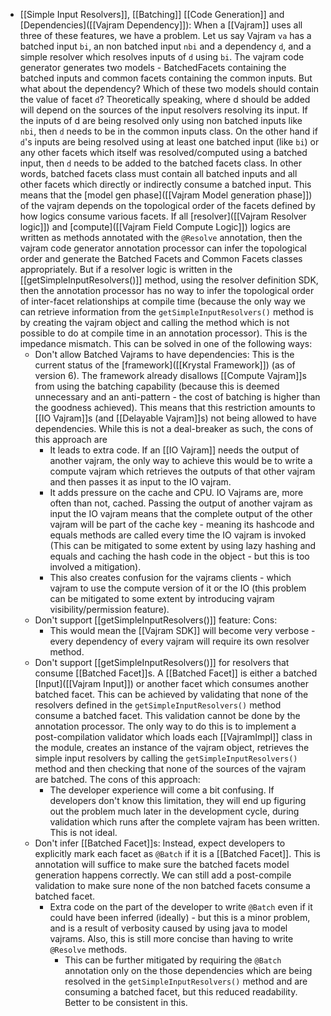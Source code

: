 * [[Simple Input Resolvers]], [[Batching]] [[Code Generation]] and [Dependencies]([[Vajram Dependency]]): When a [[Vajram]] uses all three of these features, we have a problem.  Let us say Vajram `va` has a batched input `bi`, an non batched input `nbi`  and a dependency `d`, and a simple resolver which resolves inputs of `d` using `bi`. The vajram code generator generates two models - BatchedFacets containing the batched inputs and common facets containing the common inputs. But what about the dependency? Which of these two models should contain the value of facet `d`? Theoretically speaking, where d should be added will depend on the sources of the input resolvers resolving its input.  If the inputs of d are being resolved only using non batched inputs like `nbi`, then `d` needs to be in the common inputs class. On the other hand if `d`'s inputs are being resolved using at least one batched input (like `bi`) or any other facets which itself was resolved/computed using a batched input, then `d` needs to be added to the batched facets class. In other words, batched facets class must contain all batched inputs and all other facets which directly or indirectly consume a batched input. This means that the [model gen phase]([[Vajram Model generation phase]]) of the vajram depends on the topological order of the facets defined by how logics consume various facets. If all [resolver]([[Vajram Resolver logic]]) and [compute]([[Vajram Field Compute Logic]]) logics are written as methods annotated with the `@Resolve` annotation,  then the vajram code generator annotation processor can infer the topological order and generate the Batched Facets and Common Facets classes appropriately. But if a resolver logic is written in the [[getSimpleInputResolvers()]] method, using the resolver definition SDK, then the annotation processor has no way to infer the topological order of inter-facet relationships at compile time (because the only way we can retrieve information from the `getSimpleInputResolvers()` method is by creating the vajram object and calling the method which is not possible to do at compile time in an annotation processor). This is the impedance mismatch. This can be solved in one of the following ways:
  * Don't allow Batched Vajrams to have dependencies:  This is the current status of the [framework]([[Krystal Framework]]) (as of version 6). The framework already disallows [[Compute Vajram]]s from using the batching capability (because this is deemed unnecessary and an anti-pattern - the cost of batching is higher than the goodness achieved). This means that this restriction amounts to [[IO Vajram]]s (and [[Delayable Vajram]]s) not being allowed to have dependencies. While this is not a deal-breaker as such, the cons of this approach are
    * It leads to extra code. If an [[IO Vajram]] needs the output of another vajram, the only way to achieve this would be to write a compute vajram which retrieves the outputs of that other vajram and then passes it as input to the IO vajram. 
    * It adds pressure on the cache and CPU. IO Vajrams are, more often than not, cached. Passing the output of another vajram as input the IO vajram means that the complete output of the other vajram will be part of the cache key - meaning its hashcode and equals methods are called every time the IO vajram is invoked (This can be mitigated to some extent by using lazy hashing and equals and caching the hash code in the object - but this is too involved a mitigation).
    * This also creates confusion for the vajrams clients - which vajram to use the compute version of it or the IO (this problem can be mitigated to some extent by introducing vajram visibility/permission feature). 
  * Don't support [[getSimpleInputResolvers()]] feature:  Cons:
    * This would mean the [[Vajram SDK]] will become very verbose - every dependency of every vajram will require its own resolver method.
  * Don't support [[getSimpleInputResolvers()]] for resolvers that consume [[Batched Facet]]s. A [[Batched Facet]] is either a batched [Input]([[Vajram Input]]) or another facet which consumes another batched facet. This can be achieved by validating that none of the resolvers defined in the `getSimpleInputResolvers()` method consume a batched facet. This validation cannot be done by the annotation processor. The only way to do this is to implement a post-compilation validator which loads each [[VajramImpl]] class in the module, creates an instance  of the vajram object, retrieves the simple input resolvers by calling the `getSimpleInputResolvers()` method and then checking that none of the sources of the vajram are batched. The cons of this approach:
    * The developer experience will come a bit confusing. If developers don't know this limitation, they will end up figuring out the problem much later in the development cycle, during validation which runs after the complete vajram has been written. This is not ideal.
  * Don't infer [[Batched Facet]]s: Instead, expect developers to explicitly mark each facet as `@Batch` if it is a [[Batched Facet]]. This is annotation will suffice to make sure the batched facets model generation happens correctly. We can still add a post-compile validation to make sure none of the non batched facets  consume a batched facet. 
    * Extra code on the part of the developer to write `@Batch` even if it could have been inferred (ideally) - but this is a minor problem, and is a result of verbosity caused by using java to model vajrams. Also, this is still more concise than having to write `@Resolve` methods. 
      * This can be further mitigated by requiring the `@Batch` annotation only on the those dependencies which are being resolved in the `getSimpleInputResolvers()` method and are consuming a batched facet, but this reduced readability. Better to be consistent in this.
